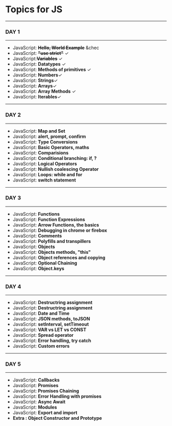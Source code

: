 # Topics for JS
___
### DAY 1
___


* JavaScript: ~~**Hello, World Example**~~ &chec
* JavaScript: ~~**"use strict"**~~ &check;
* JavaScript:~~**Variables**~~ &check;
* JavaScript: **Datatypes** &check;
* JavaScript: **Methods of primitives** &check;
* JavaScript: **Numbers**&check;
* JavaScript: **Strings**&check;
* JavaScript: **Arrays**&check;
* JavaScript: **Array Methods** &check;
* JavaScript: **Iterables**&check;
___
### DAY 2
___
* JavaScript: **Map and Set**
* JavaScript: **alert, prompt, confirm**
* JavaScript: **Type Conversions**
* JavaScript: **Basic Operators, maths**
* JavaScript: **Comparisions**
* JavaScript: **Conditional branching: if, ?**
* JavaScript: **Logical Operators**
* JavaScript: **Nullish coalescing Operator**
* JavaScript: **Loops: while and for**
* JavaScript: **switch statement**
___

### DAY 3
___
* JavaScript: **Functions**
* JavaScript: **Function Expressions**
* JavaScript: **Arrow Functions, the basics**
* JavaScript: **Debugging in chrome or firebox**
* JavaScript: **Comments**
* JavaScript: **Polyfills and transpillers**
* JavaScript: **Objects**
* JavaScript: **Objects methods, "this"**
* JavaScript: **Object references and copying**
* JavaScript: **Optional Chaining**
* JavaScript: **Object.keys**
___

### DAY 4
___
* JavaScript: **Destructring assignment**
* JavaScript: **Destructring assignment**
* JavaScript: **Date and Time**
* JavaScript: **JSON methods, toJSON**
* JavaScript: **setInterval, setTimeout**
* JavaScript: **VAR vs LET vs CONST**
* JavaScript: **Spread operator**
* JavaScript: **Error handling, try catch**
* JavaScript: **Custom errors**
___

### DAY 5
___
* JavaScript: **Callbacks**
* JavaScript: **Promises**
* JavaScript: **Promises Chaining**
* JavaScript: **Error Handling with promises**
* JavaScript: **Async Await**
* JavaScript: **Modules**
* JavaScript: **Export and import**
* **Extra : Object Constructor and Prototype**